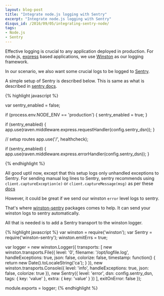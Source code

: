 ```yaml
---
layout: blog-post
title: "Integrate node.js logging with Sentry"
excerpt: "Integrate node.js logging with Sentry"
disqus_id: /2016/09/05/integrating-sentry-node/
tags:
- Node.js
- Sentry
---
```


Effective logging is crucial to any application deployed in production. For node.js, [express](http://expressjs.com/) based applications, we use [Winston](https://github.com/winstonjs/winston) as our logging framework.

In our scenario, we also want some crucial logs to be logged to [Sentry](https://sentry.io/welcome/). 

A simple setup of Sentry is described below. This is same as what is described in [sentry docs](https://docs.sentry.io/clients/node/integrations/express/).

{% highlight javascript %}

var sentry_enabled = false;

if (process.env.NODE_ENV == 'production') {
    sentry_enabled = true;
}

if (sentry_enabled) {
    app.use(raven.middleware.express.requestHandler(config.sentry_dsn));
}

// setup routes
app.use('/', healthcheck);

if (sentry_enabled) {
    app.use(raven.middleware.express.errorHandler(config.sentry_dsn));
}

{% endhighlight %}

All good uptil now, except that this setup logs only unhandled exceptions to Sentry. For sending manual log lines to Sentry, sentry recommends using `client.captureException(e)` or `client.captureMessage(msg)` as per these [docs](http://expressjs.com/)

However, it could be great if we send our winston `error` level logs to sentry.

That's where [winston-sentry](https://github.com/guzru/winston-sentry) packages comes to help. It can send your winston logs to sentry automatically.

All that is needed is to add a Sentry transport to the winston logger.

{% highlight javascript %}
var winston = require('winston');
var Sentry = require('winston-sentry');
winston.emitErrs = true;

var logger = new winston.Logger({
    transports: [
        new winston.transports.File({
            level: '0',
            filename: '/opt/logfile.log',
            handleExceptions: true,
            json: false,
            colorize: false,
            timestamp: function() { return new Date().toLocaleString('ca'); }
        }),
        new winston.transports.Console({
            level: 'info',
            handleExceptions: true,
            json: false,
            colorize: true
        }),
        new Sentry({
            level: 'error',
            dsn: config.sentry_dsn,
            tags: { key: 'value' },
            extra: { key: 'value' }
        })
    ],
    exitOnError: false
});

module.exports = logger;
{% endhighlight %}